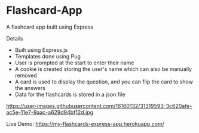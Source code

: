 # Flashcard-App
A flashcard app built using Express 

Details
  <ul>
    <li>Built using Express.js</li>
    <li>Templates done using Pug</li>
    <li>User is prompted at the start to enter their name</li>
    <li>A cookie is created storing the user's name which can also be manually removed</li>
    <li>A card is used to display the question, and you can flip the card to show the answers</li>
    <li>Data for the flashcards is stored in a json file
  </ul>
  
https://user-images.githubusercontent.com/16160132/31319593-3c620afe-ac5e-11e7-9aac-a629d94bf12d.jpg
  
  
Live Demo: https://my-flashcards-express-app.herokuapp.com/
